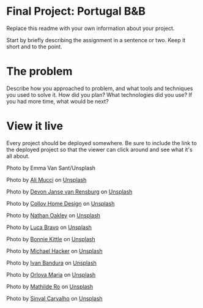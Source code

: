 # Final Project: Portugal B&B

Replace this readme with your own information about your project.

Start by briefly describing the assignment in a sentence or two. Keep it short and to the point.

# The problem

Describe how you approached to problem, and what tools and techniques you used to solve it. How did you plan? What technologies did you use? If you had more time, what would be next?

# View it live

Every project should be deployed somewhere. Be sure to include the link to the deployed project so that the viewer can click around and see what it's all about.

Photo by Emma Van Sant/Unsplash

Photo by <a href="https://unsplash.com/@alilove69?utm_source=unsplash&utm_medium=referral&utm_content=creditCopyText">Ali Mucci</a> on <a href="https://unsplash.com/?utm_source=unsplash&utm_medium=referral&utm_content=creditCopyText">Unsplash</a>

Photo by <a href="https://unsplash.com/@devano23?utm_source=unsplash&utm_medium=referral&utm_content=creditCopyText">Devon Janse van Rensburg</a> on <a href="https://unsplash.com/?utm_source=unsplash&utm_medium=referral&utm_content=creditCopyText">Unsplash</a>

Photo by <a href="https://unsplash.com/@collovhome?utm_source=unsplash&utm_medium=referral&utm_content=creditCopyText">Collov Home Design</a> on <a href="https://unsplash.com/?utm_source=unsplash&utm_medium=referral&utm_content=creditCopyText">Unsplash</a>

Photo by <a href="https://unsplash.com/@nathanrjliving?utm_source=unsplash&utm_medium=referral&utm_content=creditCopyText">Nathan Oakley</a> on <a href="https://unsplash.com/?utm_source=unsplash&utm_medium=referral&utm_content=creditCopyText">Unsplash</a>

Photo by <a href="https://unsplash.com/@lucabravo?utm_source=unsplash&utm_medium=referral&utm_content=creditCopyText">Luca Bravo</a> on <a href="https://unsplash.com/?utm_source=unsplash&utm_medium=referral&utm_content=creditCopyText">Unsplash</a>

Photo by <a href="https://unsplash.com/@bonniekdesign?utm_source=unsplash&utm_medium=referral&utm_content=creditCopyText">Bonnie Kittle</a> on <a href="https://unsplash.com/?utm_source=unsplash&utm_medium=referral&utm_content=creditCopyText">Unsplash</a>

Photo by <a href="https://unsplash.com/@michael_hacker?utm_source=unsplash&utm_medium=referral&utm_content=creditCopyText">Michael Hacker</a> on <a href="https://unsplash.com/?utm_source=unsplash&utm_medium=referral&utm_content=creditCopyText">Unsplash</a>

Photo by <a href="https://unsplash.com/@unstable_affliction?utm_source=unsplash&utm_medium=referral&utm_content=creditCopyText">Ivan Bandura</a> on <a href="https://unsplash.com/?utm_source=unsplash&utm_medium=referral&utm_content=creditCopyText">Unsplash</a>

Photo by <a href="https://unsplash.com/@orlovamaria?utm_source=unsplash&utm_medium=referral&utm_content=creditCopyText">Orlova Maria</a> on <a href="https://unsplash.com/?utm_source=unsplash&utm_medium=referral&utm_content=creditCopyText">Unsplash</a>

Photo by <a href="https://unsplash.com/@mathildero?utm_source=unsplash&utm_medium=referral&utm_content=creditCopyText">Mathilde Ro</a> on <a href="https://unsplash.com/?utm_source=unsplash&utm_medium=referral&utm_content=creditCopyText">Unsplash</a>

Photo by <a href="https://unsplash.com/@sinvalbmx?utm_source=unsplash&utm_medium=referral&utm_content=creditCopyText">Sinval Carvalho</a> on <a href="https://unsplash.com/?utm_source=unsplash&utm_medium=referral&utm_content=creditCopyText">Unsplash</a>
